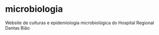 # microbiologia

Website de culturas e epidemiologia microbiológica do Hospital Regional Dantas Bião
